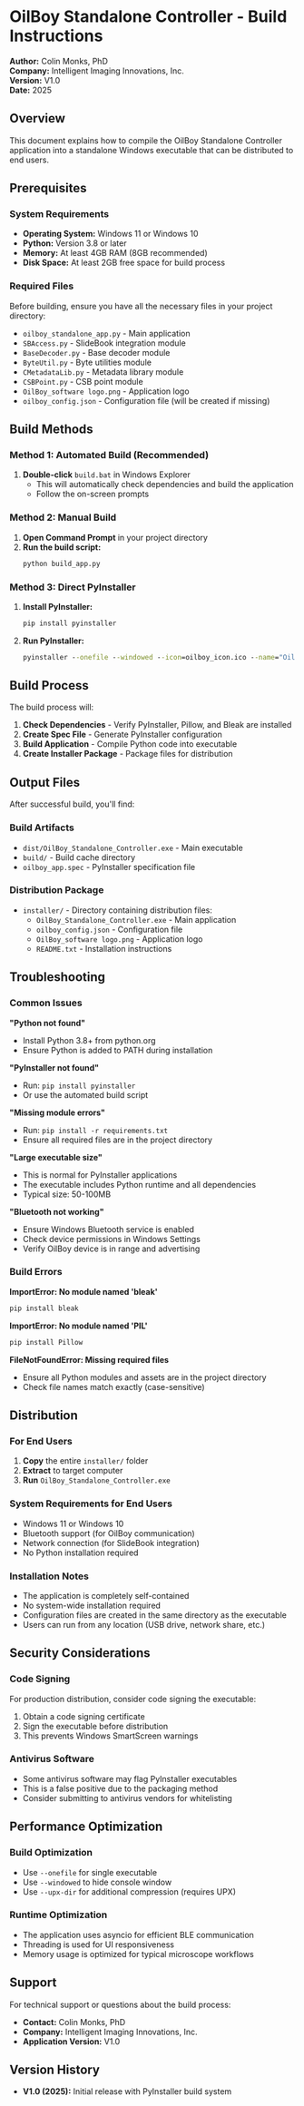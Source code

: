 # OilBoy Standalone Controller - Build Instructions

**Author:** Colin Monks, PhD  
**Company:** Intelligent Imaging Innovations, Inc.  
**Version:** V1.0  
**Date:** 2025

## Overview

This document explains how to compile the OilBoy Standalone Controller application into a standalone Windows executable that can be distributed to end users.

## Prerequisites

### System Requirements
- **Operating System:** Windows 11 or Windows 10
- **Python:** Version 3.8 or later
- **Memory:** At least 4GB RAM (8GB recommended)
- **Disk Space:** At least 2GB free space for build process

### Required Files
Before building, ensure you have all the necessary files in your project directory:
- `oilboy_standalone_app.py` - Main application
- `SBAccess.py` - SlideBook integration module
- `BaseDecoder.py` - Base decoder module
- `ByteUtil.py` - Byte utilities module
- `CMetadataLib.py` - Metadata library module
- `CSBPoint.py` - CSB point module
- `OilBoy_software logo.png` - Application logo
- `oilboy_config.json` - Configuration file (will be created if missing)

## Build Methods

### Method 1: Automated Build (Recommended)

1. **Double-click** `build.bat` in Windows Explorer
   - This will automatically check dependencies and build the application
   - Follow the on-screen prompts

### Method 2: Manual Build

1. **Open Command Prompt** in your project directory
2. **Run the build script:**
   ```cmd
   python build_app.py
   ```

### Method 3: Direct PyInstaller

1. **Install PyInstaller:**
   ```cmd
   pip install pyinstaller
   ```

2. **Run PyInstaller:**
   ```cmd
   pyinstaller --onefile --windowed --icon=oilboy_icon.ico --name="OilBoy_Standalone_Controller" oilboy_standalone_app.py
   ```

## Build Process

The build process will:

1. **Check Dependencies** - Verify PyInstaller, Pillow, and Bleak are installed
2. **Create Spec File** - Generate PyInstaller configuration
3. **Build Application** - Compile Python code into executable
4. **Create Installer Package** - Package files for distribution

## Output Files

After successful build, you'll find:

### Build Artifacts
- `dist/OilBoy_Standalone_Controller.exe` - Main executable
- `build/` - Build cache directory
- `oilboy_app.spec` - PyInstaller specification file

### Distribution Package
- `installer/` - Directory containing distribution files:
  - `OilBoy_Standalone_Controller.exe` - Main application
  - `oilboy_config.json` - Configuration file
  - `OilBoy_software logo.png` - Application logo
  - `README.txt` - Installation instructions

## Troubleshooting

### Common Issues

**"Python not found"**
- Install Python 3.8+ from python.org
- Ensure Python is added to PATH during installation

**"PyInstaller not found"**
- Run: `pip install pyinstaller`
- Or use the automated build script

**"Missing module errors"**
- Run: `pip install -r requirements.txt`
- Ensure all required files are in the project directory

**"Large executable size"**
- This is normal for PyInstaller applications
- The executable includes Python runtime and all dependencies
- Typical size: 50-100MB

**"Bluetooth not working"**
- Ensure Windows Bluetooth service is enabled
- Check device permissions in Windows Settings
- Verify OilBoy device is in range and advertising

### Build Errors

**ImportError: No module named 'bleak'**
```cmd
pip install bleak
```

**ImportError: No module named 'PIL'**
```cmd
pip install Pillow
```

**FileNotFoundError: Missing required files**
- Ensure all Python modules and assets are in the project directory
- Check file names match exactly (case-sensitive)

## Distribution

### For End Users
1. **Copy** the entire `installer/` folder
2. **Extract** to target computer
3. **Run** `OilBoy_Standalone_Controller.exe`

### System Requirements for End Users
- Windows 11 or Windows 10
- Bluetooth support (for OilBoy communication)
- Network connection (for SlideBook integration)
- No Python installation required

### Installation Notes
- The application is completely self-contained
- No system-wide installation required
- Configuration files are created in the same directory as the executable
- Users can run from any location (USB drive, network share, etc.)

## Security Considerations

### Code Signing
For production distribution, consider code signing the executable:
1. Obtain a code signing certificate
2. Sign the executable before distribution
3. This prevents Windows SmartScreen warnings

### Antivirus Software
- Some antivirus software may flag PyInstaller executables
- This is a false positive due to the packaging method
- Consider submitting to antivirus vendors for whitelisting

## Performance Optimization

### Build Optimization
- Use `--onefile` for single executable
- Use `--windowed` to hide console window
- Use `--upx-dir` for additional compression (requires UPX)

### Runtime Optimization
- The application uses asyncio for efficient BLE communication
- Threading is used for UI responsiveness
- Memory usage is optimized for typical microscope workflows

## Support

For technical support or questions about the build process:
- **Contact:** Colin Monks, PhD
- **Company:** Intelligent Imaging Innovations, Inc.
- **Application Version:** V1.0

## Version History

- **V1.0 (2025):** Initial release with PyInstaller build system 